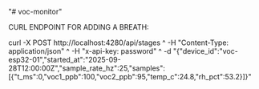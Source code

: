 "# voc-monitor" 


CURL ENDPOINT FOR ADDING A BREATH: 

curl -X POST http://localhost:4280/api/stages ^
  -H "Content-Type: application/json" ^
  -H "x-api-key: password" ^
  -d "{\"device_id\":\"voc-esp32-01\",\"started_at\":\"2025-09-28T12:00:00Z\",\"sample_rate_hz\":25,\"samples\":[{\"t_ms\":0,\"voc1_ppb\":100,\"voc2_ppb\":95,\"temp_c\":24.8,\"rh_pct\":53.2}]}"


